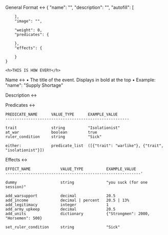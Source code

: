 General Format <->
    {
        "name": "",
        "description": "",
        "autofill": [

        ],
        "image": "",

        "weight": 0,
        "predicates": {

        },
        "effects": {

        }
    }

    <h>THIS IS HOW EVERY</h>

Name <->
    • The title of the event. Displays in bold at the top
    • Example:
        "name": "Supply Shortage"

Description <->


Predicates <->

    PREDICATE_NAME      VALUE_TYPE      EXAMPLE_VALUE
    ------------------------------------------------------

    trait               string          "Isolationist"
    at_war              boolean         true
    ruler_condition     string          "Sick"

    either:             predicate_list  ([{"trait": "warlike"}, {"trait", "isolationist"}])






Effects <->

    EFFECT_NAME             VALUE_TYPE          EXAMPLE_VALUE
    -----------------------------------------------------------'

    dummy                   string              "you suck (for one session)"

    add_warsupport          decimal             20.5
    add_income              decimal | percent   20.5 | 13%
    add_legitimacy          integer             1
    add_army_upkeep         decimal             20.5
    add_units               dictionary          {"Strongmen": 2000, "Horsemen": 500}

    set_ruler_condition     string              "Sick"
